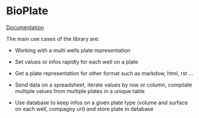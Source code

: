 BioPlate
===========

[Documentation](https://hatoris.github.io/BioPlate/html/index.html)

The main use cases of the library are:

* Working with a multi wells plate representation

* Set values or infos rapidly for each well on a plate

* Get a plate representation for other format such as markdow, html, rst ...

* Send data on a spreadsheet, iterate values by row or column, compilate multiple values from multiple plates in a unique table

* Use database to keep infos on a given plate type (volume and surface on each well, compagny url) and store plate in database

